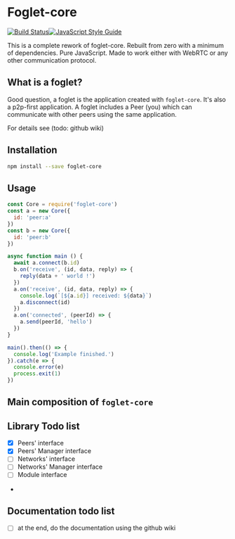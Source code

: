 Foglet-core
===========

[![Build Status](https://travis-ci.org/RAN3D/foglet-core.svg?branch=v6)](https://travis-ci.org/RAN3D/foglet-core/branches)[![JavaScript Style Guide](https://img.shields.io/badge/code_style-standard-brightgreen.svg)](https://standardjs.com)

This is a complete rework of foglet-core.
Rebuilt from zero with a minimum of dependencies.
Pure JavaScript.
Made to work either with WebRTC or any other communication protocol.

## What is a foglet?

Good question, a foglet is the application created with `foglet-core`. It's also a p2p-first application. A foglet includes a Peer (you) which can communicate with other peers using the same application.

For details see (todo: github wiki)

## Installation

```bash
npm install --save foglet-core
```

## Usage

```js
const Core = require('foglet-core')
const a = new Core({
  id: 'peer:a'
})
const b = new Core({
  id: 'peer:b'
})

async function main () {
  await a.connect(b.id)
  b.on('receive', (id, data, reply) => {
    reply(data + ' world !')
  })
  a.on('receive', (id, data, reply) => {
    console.log(`[${a.id}] received: ${data}`)
    a.disconnect(id)
  })
  a.on('connected', (peerId) => {
    a.send(peerId, 'hello')
  })
}

main().then(() => {
  console.log('Example finished.')
}).catch(e => {
  console.error(e)
  process.exit(1)
})
```

## Main composition of `foglet-core`

## Library Todo list
- [x] Peers' interface
- [x] Peers' Manager interface
- [ ] Networks' interface
- [ ] Networks' Manager interface
- [ ] Module interface
-

## Documentation todo list
- [ ] at the end, do the documentation using the github wiki
